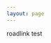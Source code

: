 ```yaml
---
layout: page
---
```

roadlink test

<script src='https://api.mapbox.com/mapbox-gl-js/v2.1.0/mapbox-gl.js'></script>
<link href='https://api.mapbox.com/mapbox-gl-js/v2.1.0/mapbox-gl.css' rel='stylesheet' />

<div id='map' style='width: 400px; height: 300px;'></div>
<script>
mapboxgl.accessToken = 'pk.eyJ1IjoiamhqZW9uZ2FhIiwiYSI6ImNra2RuajU3NjAwOXcycW85NDZxZGF5aWcifQ.V-xid8C9HSSl_7T1B6ERlg';
var map = new mapboxgl.Map({
container: 'map',
style: 'mapbox://styles/mapbox/streets-v11', // stylesheet location
center: [-74.5, 40], // starting position [lng, lat]
zoom: 9 // starting zoom
});
</script>
